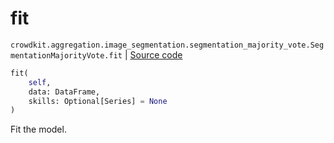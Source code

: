 # fit
`crowdkit.aggregation.image_segmentation.segmentation_majority_vote.SegmentationMajorityVote.fit` | [Source code](https://github.com/Toloka/crowd-kit/blob/v1.1.0.rc2/crowdkit/aggregation/image_segmentation/segmentation_majority_vote.py#L62)

```python
fit(
    self,
    data: DataFrame,
    skills: Optional[Series] = None
)
```

Fit the model.


